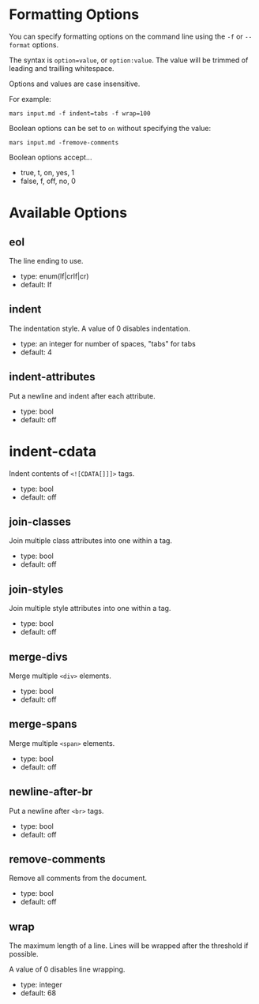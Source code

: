 # Formatting Options
You can specify formatting options on the command line using the `-f` or `--format` options.

The syntax is `option=value`, or `option:value`.
The value will be trimmed of leading and trailling whitespace.

Options and values are case insensitive.

For example:
```shell
mars input.md -f indent=tabs -f wrap=100
```

Boolean options can be set to `on` without specifying the value:
```shell
mars input.md -fremove-comments
```

Boolean options accept...
- true, t, on, yes, 1
- false, f, off, no, 0

# Available Options

## eol
The line ending to use.
- type: enum(lf|crlf|cr)
- default: lf

## indent
The indentation style.
A value of 0 disables indentation.
- type: an integer for number of spaces, "tabs" for tabs
- default: 4

## indent-attributes
Put a newline and indent after each attribute.
- type: bool
- default: off

# indent-cdata
Indent contents of `<![CDATA[]]]>` tags.
- type: bool
- default: off

## join-classes
Join multiple class attributes into one within a tag.
- type: bool
- default: off

## join-styles
Join multiple style attributes into one within a tag.
- type: bool
- default: off

## merge-divs
Merge multiple `<div>` elements.
- type: bool
- default: off

## merge-spans
Merge multiple `<span>` elements.
- type: bool
- default: off

## newline-after-br
Put a newline after `<br>` tags.
- type: bool
- default: off

## remove-comments
Remove all comments from the document.
- type: bool
- default: off

## wrap
The maximum length of a line.
Lines will be wrapped after the threshold if possible.

A value of 0 disables line wrapping.
- type: integer
- default: 68
